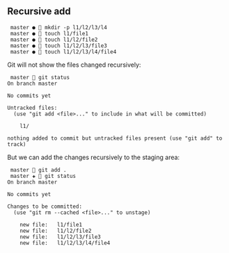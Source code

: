 ## Recursive add

```
 master ●  mkdir -p l1/l2/l3/l4
 master ●  touch l1/file1
 master ●  touch l1/l2/file2
 master ●  touch l1/l2/l3/file3
 master ●  touch l1/l2/l3/l4/file4
```

Git will not show the files changed recursively:

```
 master  git status
On branch master

No commits yet

Untracked files:
  (use "git add <file>..." to include in what will be committed)

	l1/

nothing added to commit but untracked files present (use "git add" to track)
```

But we can add the changes recursively to the staging area:

```
 master  git add .
 master ✚  git status
On branch master

No commits yet

Changes to be committed:
  (use "git rm --cached <file>..." to unstage)

	new file:   l1/file1
	new file:   l1/l2/file2
	new file:   l1/l2/l3/file3
	new file:   l1/l2/l3/l4/file4

```